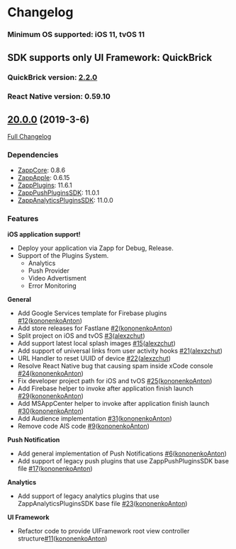 # Changelog

### Minimum OS supported: iOS 11, tvOS 11

## SDK supports only UI Framework: QuickBrick

### QuickBrick version: [2.2.0](https://github.com/applicaster/QuickBrick/blob/master/CHANGELOG.md#220-2019-12-20)

### React Native version: 0.59.10

## [20.0.0](https://github.com/applicaster/ZappAppleBuilder.git/tree/20.0.0) (2019-3-6)

[Full Changelog](https://github.com/applicaster/Zapp-tvOS/tree/20.0.0)

### Dependencies

- [ZappCore](https://github.com/applicaster/ZappAppleBuilder): 0.8.6
- [ZappApple](https://github.com/applicaster/ZappAppleBuilder): 0.6.15
- [ZappPlugins](https://github.com/applicaster/ZappPlugins.2.0-iOS): 11.6.1
- [ZappPushPluginsSDK](https://github.com/applicaster/ZappPushPluginsSDK-iOS): 11.0.1
- [ZappAnalyticsPluginsSDK](https://github.com/applicaster/ZappAnalyticsPluginsSDK-iOS): 11.0.0

### Features

**iOS application support!**

- Deploy your application via Zapp for Debug, Release.
- Support of the Plugins System.
  - Analytics
  - Push Provider
  - Video Advertisment
  - Error Monitoring

**General**

- Add Google Services template for Firebase plugins [#12](https://github.com/applicaster/ZappAppleBuilder/pull/12)([kononenkoAnton](https://github.com/kononenkoAnton))
- Add store releases for Fastlane [#2](https://github.com/applicaster/ZappAppleBuilder/pull/2)([kononenkoAnton](https://github.com/kononenkoAnton))
- Split project on iOS and tvOS [#3](https://github.com/applicaster/ZappAppleBuilder/pull/3)([alexzchut](https://github.com/alexzchut))
- Add support latest local splash images [#15](https://github.com/applicaster/ZappAppleBuilder/pull/15)([alexzchut](https://github.com/alexzchut))
- Add support of universal links from user activity hooks [#21](https://github.com/applicaster/ZappAppleBuilder/pull/21)([alexzchut](https://github.com/alexzchut))
- URL Handler to reset UUID of device [#22](https://github.com/applicaster/ZappAppleBuilder/pull/21)([alexzchut](https://github.com/alexzchut))
- Resolve React Native bug that causing spam inside xCode console [#24](https://github.com/applicaster/ZappAppleBuilder/pull/24)([kononenkoAnton](https://github.com/kononenkoAnton))
- Fix developer project path for iOS and tvOS [#25](https://github.com/applicaster/ZappAppleBuilder/pull/25)([kononenkoAnton](https://github.com/kononenkoAnton))
- Add Firebase helper to invoke after application finish launch [#29](https://github.com/applicaster/ZappAppleBuilder/pull/29)([kononenkoAnton](https://github.com/kononenkoAnton))
- Add MSAppCenter helper to invoke after application finish launch [#30](https://github.com/applicaster/ZappAppleBuilder/pull/30)([kononenkoAnton](https://github.com/kononenkoAnton))
- Add Audience implementation [#31](https://github.com/applicaster/ZappAppleBuilder/pull/31)([kononenkoAnton](https://github.com/kononenkoAnton))
- Remove code AIS code [#9](https://github.com/applicaster/ZappAppleBuilder/pull/9)([kononenkoAnton](https://github.com/kononenkoAnton))

**Push Notification**

- Add general implementation of Push Notifications [#6](https://github.com/applicaster/ZappAppleBuilder/pull/6)([kononenkoAnton](https://github.com/kononenkoAnton))
- Add support of legacy push plugins that use ZappPushPluginsSDK base file [#17](https://github.com/applicaster/ZappAppleBuilder/pull/17)([kononenkoAnton](https://github.com/kononenkoAnton))

**Analytics**

- Add support of legacy analytics plugins that use ZappAnalyticsPluginsSDK base file [#23](https://github.com/applicaster/ZappAppleBuilder/pull/23)([kononenkoAnton](https://github.com/kononenkoAnton))

**UI Framework**

- Refactor code to provide UIFramework root view controller structure[#11](https://github.com/applicaster/ZappAppleBuilder/pull/11)([kononenkoAnton](https://github.com/kononenkoAnton))
